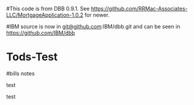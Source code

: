 #This code is from DBB 0.9.1.  See https://github.com/RRMac-Associates-LLC/MortgageApplication-1.0.2 for newer.  

#IBM source is now in git@github.com:IBM/dbb.git  and can be seen in https://github.com/IBM/dbb

# Tods-Test

#bills notes

test


test
